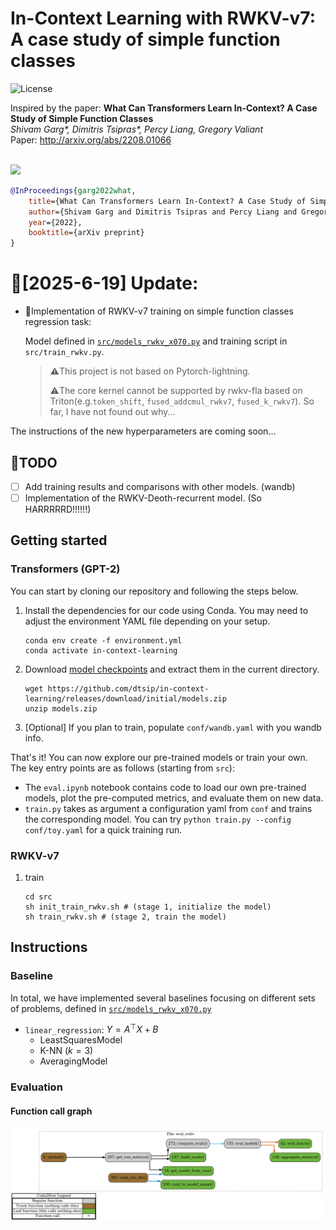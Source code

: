 # In-Context Learning with RWKV-v7: A case study of simple function classes

![License](https://img.shields.io/badge/license-MIT-blue.svg)

Inspired by the paper: **What Can Transformers Learn In-Context? A Case Study of Simple Function Classes** <br>
*Shivam Garg\*, Dimitris Tsipras\*, Percy Liang, Gregory Valiant* <br>
Paper: http://arxiv.org/abs/2208.01066 <br><br>

![](setting.jpg)

``` bibtex
@InProceedings{garg2022what,
    title={What Can Transformers Learn In-Context? A Case Study of Simple Function Classes},
    author={Shivam Garg and Dimitris Tsipras and Percy Liang and Gregory Valiant},
    year={2022},
    booktitle={arXiv preprint}
}
```
# 🎉[2025-6-19] Update:
- 🚩Implementation of RWKV-v7 training on simple function classes regression task:
  
  Model defined in [`src/models_rwkv_x070.py`](https://github.com/EricZhang1412/RWKV4Math-in-ctx-learining/blob/main/src/models_rwkv_x070.py) and training script in `src/train_rwkv.py`.
  > ⚠️This project is not based on Pytorch-lightning.
  >
  > ⚠️The core kernel cannot be supported by rwkv-fla based on Triton(e.g.`token_shift`, `fused_addcmul_rwkv7`, `fused_k_rwkv7`). So far, I have not found out why...
  

The instructions of the new hyperparameters are coming soon...

## 📝TODO
- [ ] Add training results and comparisons with other models. (wandb)
- [ ] Implementation of the RWKV-Deoth-recurrent model. (So HARRRRRD!!!!!!)
## Getting started
### Transformers (GPT-2)
You can start by cloning our repository and following the steps below.

1. Install the dependencies for our code using Conda. You may need to adjust the environment YAML file depending on your setup.

    ``` shell
    conda env create -f environment.yml
    conda activate in-context-learning
    ```

2. Download [model checkpoints](https://github.com/dtsip/in-context-learning/releases/download/initial/models.zip) and extract them in the current directory.

    ``` shell
    wget https://github.com/dtsip/in-context-learning/releases/download/initial/models.zip
    unzip models.zip
    ```

3. [Optional] If you plan to train, populate `conf/wandb.yaml` with you wandb info.

That's it! You can now explore our pre-trained models or train your own. The key entry points
are as follows (starting from `src`):
- The `eval.ipynb` notebook contains code to load our own pre-trained models, plot the pre-computed metrics, and evaluate them on new data.
- `train.py` takes as argument a configuration yaml from `conf` and trains the corresponding model. You can try `python train.py --config conf/toy.yaml` for a quick training run.

### RWKV-v7
1. train
    ``` shell
    cd src
    sh init_train_rwkv.sh # (stage 1, initialize the model)
    sh train_rwkv.sh # (stage 2, train the model)
    ```

## Instructions
### Baseline
In total, we have implemented several baselines focusing on different sets of problems, defined in [`src/models_rwkv_x070.py`](https://github.com/EricZhang1412/RWKV4Math-in-ctx-learining/blob/e03919041b2c58fad91c19108c78062d991b22c1/src/models_rwkv_x070.py#L38)
- `linear_regression`: $Y=A^\top X+B$
  - LeastSquaresModel
  - K-NN ($k = 3$)
  - AveragingModel

### Evaluation
#### Function call graph
![Function call graph](src/callgraph.png)
